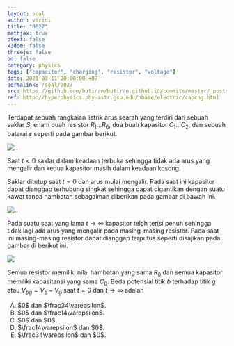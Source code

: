 ```yaml
---
layout: soal
author: viridi
title: "0027"
mathjax: true
ptext: false
x3dom: false
threejs: false
oo: false
category: physics
tags: ["capacitor", "charging", "resistor", "voltage"]
date: 2021-03-11 20:00:00 +07
permalink: /soal/0027
src: https://github.com/butiran/butiran.github.io/commits/master/_posts/soal/01/2021-03-11-charging-a-cap-res-voltage.md
ref: http://hyperphysics.phy-astr.gsu.edu/hbase/electric/capchg.html
---
```

Terdapat sebuah rangkaian listrik arus searah yang terdiri dari sebuah saklar $S$, enam buah resistor $R_1 \dots R_6$, dua buah kapasitor $C_1 \dots C_2$, dan sebuah baterai $\varepsilon$ seperti pada gambar berikut.

![..](/assets/img/soal/02/0026a.png)

Saat $t < 0$ saklar dalam keadaan terbuka sehingga tidak ada arus yang mengalir dan kedua kapasitor masih dalam keadaan kosong.

Saklar ditutup saat $t = 0$ dan arus mulai mengalir. Pada saat ini kapasitor dapat dianggap terhubung singkat sehingga dapat digantikan dengan suatu kawat tanpa hambatan sebagaiman diberikan pada gambar di bawah ini.

![..](/assets/img/soal/02/0026b.png)

Pada suatu saat yang lama $t \rightarrow \infty$ kapasitor telah terisi penuh sehingga tidak lagi ada arus yang mengalir pada masing-masing resistor. Pada saat ini masing-masing resistor dapat dianggap terputus seperti disajikan pada gambar di berikut ini.

![..](/assets/img/soal/02/0026c.png)

Semua resistor memiliki nilai hambatan yang sama $R_0$ dan semua kapasitor memiliki kapasitansi yang sama $C_0$. Beda potensial titik $b$ terhadap titik $g$ atau $V_{bg} = V_b - V_g$ saat $t = 0$ dan $t \rightarrow \infty$ adalah

<ol type="A">

<li>$0$ dan $\frac34\varepsilon$.
<li>$0$ dan $\frac14\varepsilon$.
<li>$0$ dan $0$.
<li>$\frac14\varepsilon$ dan $0$.
<li>$\frac34\varepsilon$ dan $0$.
